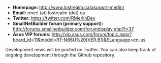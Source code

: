 * **Homepage:** http://www.lostrealm.ca/asuswrt-merlin/
* **Email:** rmerl (at) lostrealm (dot) ca
* **Twitter:** https://twitter.com/RMerlinDev
* **SmallNetBuilder forum (primary support):** http://forums.smallnetbuilder.com/forumdisplay.php?f=37
* **Asus VIP forums:** http://vip.asus.com/forum/topic.aspx?board_id=11&model=RT-N66U%20(VER.B1)&SLanguage=en-us

Development news will be posted on Twitter.  You can also keep track of ongoing development through the Github repository.
